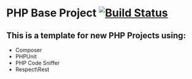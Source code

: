 PHP Base Project [![Build Status](https://travis-ci.org/wesleywillians/BasePHPProject.png?branch=master)](https://travis-ci.org/wesleywillians/BasePHPProject)
================

This is a template for new PHP Projects using:
----------------
* Composer
* PHPUnit
* PHP Code Sniffer
* Respect\Rest
